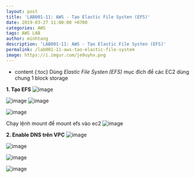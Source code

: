 ```yaml
---
layout: post
title: 'LAB001-11: AWS - Tạo Elastic File Systen (EFS)'
date: 2019-03-27 11:00:00 +0700
categories: AWS
tags: AWS LAB
author: minhtang
description: 'LAB001-11: AWS - Tạo Elastic File Systen (EFS)'
permalink: /lab001-11-aws-tao-elastic-file-system
image: https://i.imgur.com/je9uyhx.png
---
```


* content
{:toc}
Dùng *Elastic File Systen (EFS)* mục đích để các EC2 dùng chung 1 block storage




**1. Tạo EFS**
![image](https://user-images.githubusercontent.com/27756008/54738001-f2399f00-4be4-11e9-8aff-b18e6bb61199.png)

![image](https://user-images.githubusercontent.com/27756008/54738077-4c3a6480-4be5-11e9-92a5-be0bb8a64ca0.png)
![image](https://user-images.githubusercontent.com/27756008/54738088-565c6300-4be5-11e9-8086-ebe27d019db3.png)

![image](https://user-images.githubusercontent.com/27756008/54738246-fe722c00-4be5-11e9-8d03-9751a13f8f1c.png)

Chạy lệnh mount để mount efs vào ec2
![image](https://user-images.githubusercontent.com/27756008/54738261-1053cf00-4be6-11e9-9cd8-b3f75b0b2ccf.png)

**2. Enable DNS trên VPC**
![image](https://user-images.githubusercontent.com/27756008/54738166-adface80-4be5-11e9-818f-eb24f39e1c59.png)

![image](https://user-images.githubusercontent.com/27756008/54738181-b6eba000-4be5-11e9-8868-c5c6c54211bc.png)

![image](https://user-images.githubusercontent.com/27756008/54738190-be12ae00-4be5-11e9-97f9-4d2a2a230632.png)

![image](https://user-images.githubusercontent.com/27756008/54738213-e0a4c700-4be5-11e9-8d2c-e4f4c8deeea6.png)
